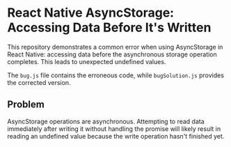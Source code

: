 # React Native AsyncStorage: Accessing Data Before It's Written

This repository demonstrates a common error when using AsyncStorage in React Native: accessing data before the asynchronous storage operation completes.  This leads to unexpected undefined values.

The `bug.js` file contains the erroneous code, while `bugSolution.js` provides the corrected version.

## Problem
AsyncStorage operations are asynchronous. Attempting to read data immediately after writing it without handling the promise will likely result in reading an undefined value because the write operation hasn't finished yet.